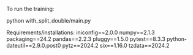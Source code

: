 To run the training: 

python with_split_double/main.py


Requirements/installations: 
iniconfig==2.0.0
numpy==2.1.3
packaging==24.2
pandas==2.2.3
pluggy==1.5.0
pytest==8.3.3
python-dateutil==2.9.0.post0
pytz==2024.2
six==1.16.0
tzdata==2024.2
